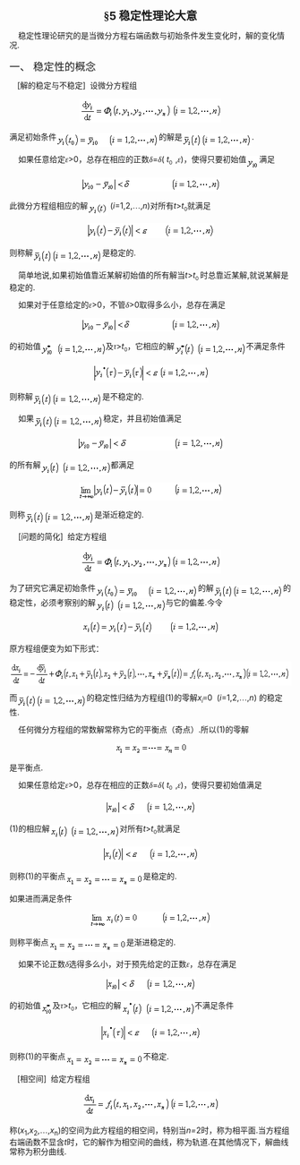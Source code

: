<div class=Section1>
<p class=MsoNormal align=center style='text-align:center;text-autospace:none;
vertical-align:bottom'><b><span lang=ZH-CN style='font-size:15.0pt;font-family:
宋体_GB2312'>§</span></b><b><span lang=EN-US style='font-size:15.0pt'>5 </span></b><b><span
lang=ZH-CN style='font-size:15.0pt;font-family:宋体_GB2312'>稳定性理论大意</span></b></p>
<p class=MsoNormal style='line-height:12.0pt;text-autospace:none;vertical-align:
bottom'><span lang=EN-US>&nbsp;&nbsp;&nbsp; </span><span lang=ZH-CN
style='font-family:宋体_GB2312'>稳定性理论研究的是当微分方程右端函数与初始条件发生变化时，解的变化情况</span><span
lang=EN-US>.</span></p>
<p class=MsoNormal style='text-autospace:none;vertical-align:bottom'><span
lang=ZH-CN style='font-size:14.0pt;font-family:宋体_GB2312'>一、</span><span
lang=ZH-CN style='font-size:14.0pt'> </span><span lang=ZH-CN style='font-size:
14.0pt;font-family:宋体_GB2312'>稳定性的概念</span></p>
<p class=MsoNormal style='line-height:12.0pt;text-autospace:none;vertical-align:
bottom'><span lang=EN-US style='font-family:宋体_GB2312'>&nbsp;&nbsp;&nbsp; </span><span
lang=EN-US>[</span><span lang=ZH-CN style='font-family:宋体_GB2312'>解的稳定与不稳定</span><span
lang=EN-US>]&nbsp; </span><span lang=ZH-CN style='font-family:宋体_GB2312'>设微分方程组</span></p>
<p class=MsoNormal align=center style='text-align:center;line-height:12.0pt;
text-autospace:none;vertical-align:bottom'><sub><span lang=EN-US><img
width=252 height=43 src="res/17e9d95da129bdd93c34fb6cc6aaaa52_5775_files/image002.gif"
u1:shapes="_x0000_i1025"></span></sub></p>
<p class=MsoNormal style='line-height:12.0pt;text-autospace:none;vertical-align:
bottom'><span lang=ZH-CN style='font-family:宋体_GB2312'>满足初始条件</span><sub><span
lang=EN-US><img width=183 height=25
src="res/17e9d95da129bdd93c34fb6cc6aaaa52_5775_files/image004.gif"
u1:shapes="_x0000_i1026" align=absmiddle></span></sub><span lang=ZH-CN
style='font-family:宋体_GB2312'>的解是</span><sub><span lang=EN-US><img width=124
height=24 src="res/17e9d95da129bdd93c34fb6cc6aaaa52_5775_files/image006.gif"
u1:shapes="_x0000_i1027" align=absmiddle></span></sub><span lang=EN-US>.</span></p>
<p class=MsoNormal style='line-height:12.0pt;text-autospace:none;vertical-align:
bottom'><span lang=EN-US>&nbsp;&nbsp;&nbsp; </span><span lang=ZH-CN
style='font-family:宋体_GB2312'>如果任意给定<i>ε</i></span><span lang=EN-US>&gt;0</span><span
lang=ZH-CN style='font-family:宋体_GB2312'>，总存在相应的正数<i>δ</i></span><span
lang=EN-US>=</span><i><span lang=ZH-CN style='font-family:宋体_GB2312'>δ</span></i><span
lang=EN-US>( <i>t</i></span><sub><span lang=EN-US style='font-size:7.0pt'>0&nbsp;
</span></sub><span lang=EN-US>,</span><i><span lang=ZH-CN style='font-family:
宋体_GB2312'>ε</span></i><span lang=EN-US>)</span><span lang=ZH-CN
style='font-family:宋体_GB2312'>，使得只要初始值</span><sub><span lang=EN-US><img
width=23 height=24 src="res/17e9d95da129bdd93c34fb6cc6aaaa52_5775_files/image008.gif"
u1:shapes="_x0000_i1028" align=absmiddle></span></sub><span lang=ZH-CN
style='font-family:宋体_GB2312'>满足</span></p>
<p class=MsoNormal align=center style='text-align:center;line-height:12.0pt;
text-autospace:none;vertical-align:bottom'><sub><span lang=EN-US><img
width=249 height=25 src="res/17e9d95da129bdd93c34fb6cc6aaaa52_5775_files/image010.gif"
u1:shapes="_x0000_i1029"></span></sub></p>
<p class=MsoNormal style='line-height:12.0pt;text-autospace:none;vertical-align:
bottom'><span lang=ZH-CN style='font-family:宋体_GB2312'>此微分方程组相应的解</span><sub><span
lang=EN-US><img width=36 height=24
src="res/17e9d95da129bdd93c34fb6cc6aaaa52_5775_files/image012.gif"
u1:shapes="_x0000_i1030" align=absmiddle></span></sub><span lang=EN-US> (<i>i</i>=1,2,</span><span
lang=ZH-CN style='font-family:宋体_GB2312'>…</span><span lang=EN-US>,<i>n</i>)</span><span
lang=ZH-CN style='font-family:宋体_GB2312'>对所有</span><i><span lang=EN-US>t</span></i><span
lang=EN-US>&gt;<i>t</i></span><sub><span lang=EN-US style='font-size:7.0pt'>0</span></sub><span
lang=ZH-CN style='font-family:宋体_GB2312'>就满足</span></p>
<p class=MsoNormal align=center style='text-align:center;line-height:12.0pt;
text-autospace:none;vertical-align:bottom'><sub><span lang=EN-US><img
width=228 height=27 src="res/17e9d95da129bdd93c34fb6cc6aaaa52_5775_files/image014.gif"
u1:shapes="_x0000_i1041"></span></sub></p>
<p class=MsoNormal style='line-height:12.0pt;text-autospace:none;vertical-align:
bottom'><span lang=ZH-CN style='font-family:宋体_GB2312'>则称解</span><sub><span
lang=EN-US><img width=124 height=24
src="res/17e9d95da129bdd93c34fb6cc6aaaa52_5775_files/image016.gif"
u1:shapes="_x0000_i1042" align=absmiddle></span></sub><span lang=ZH-CN
style='font-family:宋体_GB2312'>是稳定的</span><span lang=EN-US>.</span></p>
<p class=MsoNormal style='line-height:12.0pt;text-autospace:none;vertical-align:
bottom'><span lang=EN-US>&nbsp;&nbsp;&nbsp; </span><span lang=ZH-CN
style='font-family:宋体_GB2312'>简单地说</span><span lang=EN-US>,</span><span
lang=ZH-CN style='font-family:宋体_GB2312'>如果初始值靠近某解初始值的所有解当</span><i><span
lang=EN-US>t</span></i><span lang=EN-US>&gt;<i>t</i></span><sub><span
lang=EN-US style='font-size:7.0pt'>0 </span></sub><span lang=ZH-CN
style='font-family:宋体_GB2312'>时总靠近某解</span><span lang=EN-US>,</span><span
lang=ZH-CN style='font-family:宋体_GB2312'>就说某解是稳定的</span><span lang=EN-US>.</span></p>
<p class=MsoNormal style='line-height:12.0pt;text-autospace:none;vertical-align:
bottom'><span lang=EN-US>&nbsp;&nbsp;&nbsp; </span><span lang=ZH-CN
style='font-family:宋体_GB2312'>如果对于任意给定的<i>ε</i></span><span lang=EN-US>&gt;0</span><span
lang=ZH-CN style='font-family:宋体_GB2312'>，不管<i>δ</i></span><span lang=EN-US>&gt;0</span><span
lang=ZH-CN style='font-family:宋体_GB2312'>取得多么小，总存在满足</span></p>
<p class=MsoNormal align=center style='text-align:center;line-height:12.0pt;
text-autospace:none;vertical-align:bottom'><sub><span lang=EN-US><img
width=249 height=25 src="res/17e9d95da129bdd93c34fb6cc6aaaa52_5775_files/image018.gif"
u1:shapes="_x0000_i1043"></span></sub></p>
<p class=MsoNormal style='line-height:12.0pt;text-autospace:none;vertical-align:
bottom'><span lang=ZH-CN style='font-family:宋体_GB2312'>的初始值</span><sub><span
lang=EN-US><img width=116 height=25
src="res/17e9d95da129bdd93c34fb6cc6aaaa52_5775_files/image020.gif"
u1:shapes="_x0000_i1044" align=absmiddle></span></sub><span lang=ZH-CN
style='font-family:宋体_GB2312'>及<i>τ</i></span><span lang=EN-US>&gt;<i>t</i></span><sub><span
lang=EN-US style='font-size:7.0pt'>0</span></sub><span lang=ZH-CN
style='font-family:宋体_GB2312'>，它相应的解</span><sub><span lang=EN-US><img
width=128 height=25 src="res/17e9d95da129bdd93c34fb6cc6aaaa52_5775_files/image022.gif"
u1:shapes="_x0000_i1045" align=absmiddle></span></sub><span lang=ZH-CN
style='font-family:宋体_GB2312'>不满足条件</span></p>
<p class=MsoNormal align=center style='text-align:center;line-height:12.0pt;
text-autospace:none;vertical-align:bottom'><sub><span lang=EN-US><img
width=207 height=32 src="res/17e9d95da129bdd93c34fb6cc6aaaa52_5775_files/image024.gif"
u1:shapes="_x0000_i1046"></span></sub></p>
<p class=MsoNormal style='line-height:12.0pt;text-autospace:none;vertical-align:
bottom'><span lang=ZH-CN style='font-family:宋体_GB2312'>则称解</span><sub><span
lang=EN-US><img width=124 height=24
src="res/17e9d95da129bdd93c34fb6cc6aaaa52_5775_files/image026.gif"
u1:shapes="_x0000_i1047" align=absmiddle></span></sub><span lang=ZH-CN
style='font-family:宋体_GB2312'>是不稳定的</span><span lang=EN-US>.</span></p>
<p class=MsoNormal style='line-height:12.0pt;text-autospace:none;vertical-align:
bottom'><span lang=EN-US>&nbsp;&nbsp;&nbsp; </span><span lang=ZH-CN
style='font-family:宋体_GB2312'>如果</span><sub><span lang=EN-US><img width=124
height=24 src="res/17e9d95da129bdd93c34fb6cc6aaaa52_5775_files/image027.gif"
u1:shapes="_x0000_i1048" align=absmiddle></span></sub><span lang=ZH-CN
style='font-family:宋体_GB2312'>稳定，并且初始值满足</span></p>
<p class=MsoNormal align=center style='text-align:center;line-height:12.0pt;
text-autospace:none;vertical-align:bottom'><sub><span lang=EN-US><img
width=263 height=25 src="res/17e9d95da129bdd93c34fb6cc6aaaa52_5775_files/image029.gif"
u1:shapes="_x0000_i1049"></span></sub></p>
<p class=MsoNormal style='line-height:12.0pt;text-autospace:none;vertical-align:
bottom'><span lang=ZH-CN style='font-family:宋体_GB2312'>的所有解</span><sub><span
lang=EN-US><img width=125 height=24
src="res/17e9d95da129bdd93c34fb6cc6aaaa52_5775_files/image031.gif"
u1:shapes="_x0000_i1050" align=absmiddle></span></sub><span lang=ZH-CN
style='font-family:宋体_GB2312'>都满足</span></p>
<p class=MsoNormal align=center style='text-align:center;line-height:12.0pt;
text-autospace:none;vertical-align:bottom'><sub><span lang=EN-US><img
width=257 height=31 src="res/17e9d95da129bdd93c34fb6cc6aaaa52_5775_files/image033.gif"
u1:shapes="_x0000_i1051"></span></sub></p>
<p class=MsoNormal style='line-height:12.0pt;text-autospace:none;vertical-align:
bottom'><span lang=ZH-CN style='font-family:宋体_GB2312'>则称</span><sub><span
lang=EN-US><img width=124 height=24
src="res/17e9d95da129bdd93c34fb6cc6aaaa52_5775_files/image035.gif"
u1:shapes="_x0000_i1052" align=absmiddle></span></sub><span lang=ZH-CN
style='font-family:宋体_GB2312'>是渐近稳定的</span><span lang=EN-US>.</span></p>
<p class=MsoNormal style='line-height:12.0pt;text-autospace:none;vertical-align:
bottom'><span lang=EN-US>&nbsp;&nbsp;&nbsp; [</span><span lang=ZH-CN
style='font-family:宋体_GB2312'>问题的简化</span><span lang=EN-US>]&nbsp; </span><span
lang=ZH-CN style='font-family:宋体_GB2312'>给定方程组</span></p>
<p class=MsoNormal align=center style='text-align:center;line-height:12.0pt;
text-autospace:none;vertical-align:bottom'><sub><span lang=EN-US><img
width=251 height=43 src="res/17e9d95da129bdd93c34fb6cc6aaaa52_5775_files/image037.gif"
u1:shapes="_x0000_i1053"></span></sub></p>
<p class=MsoNormal style='line-height:12.0pt;text-autospace:none;vertical-align:
bottom'><span lang=ZH-CN style='font-family:宋体_GB2312'>为了研究它满足初始条件</span><sub><span
lang=EN-US><img width=183 height=25
src="res/17e9d95da129bdd93c34fb6cc6aaaa52_5775_files/image039.gif"
u1:shapes="_x0000_i1054" align=absmiddle></span></sub><span lang=ZH-CN
style='font-family:宋体_GB2312'>的解</span><sub><span lang=EN-US><img width=124
height=24 src="res/17e9d95da129bdd93c34fb6cc6aaaa52_5775_files/image041.gif"
u1:shapes="_x0000_i1055" align=absmiddle></span></sub><span lang=ZH-CN
style='font-family:宋体_GB2312'>的稳定性，必须考察别的解</span><sub><span lang=EN-US><img
width=125 height=24 src="res/17e9d95da129bdd93c34fb6cc6aaaa52_5775_files/image043.gif"
u1:shapes="_x0000_i1056" align=absmiddle></span></sub><span lang=ZH-CN
style='font-family:宋体_GB2312'>与它的偏差</span><span lang=EN-US>.</span><span
lang=ZH-CN style='font-family:宋体_GB2312'>今令</span></p>
<p class=MsoNormal align=center style='text-align:center;line-height:12.0pt;
text-autospace:none;vertical-align:bottom'><sub><span lang=EN-US><img
width=247 height=24 src="res/17e9d95da129bdd93c34fb6cc6aaaa52_5775_files/image045.gif"
u1:shapes="_x0000_i1057"></span></sub></p>
<p class=MsoNormal style='line-height:12.0pt;text-autospace:none;vertical-align:
bottom'><span lang=ZH-CN style='font-family:宋体_GB2312'>原方程组便变为如下形式：</span></p>
<pre style='text-align:right;line-height:12.0pt;text-autospace:none;vertical-align:
bottom' align=right><sub><span lang=EN-US><img width=564 height=43
src="res/17e9d95da129bdd93c34fb6cc6aaaa52_5775_files/image047.gif"
u1:shapes="_x0000_i1058" align=absmiddle></span></sub><span lang=EN-US>&nbsp;&nbsp;&nbsp;&nbsp;&nbsp;&nbsp; (1)</span></pre>
<p class=MsoNormal style='line-height:12.0pt;text-autospace:none;vertical-align:
bottom'><span lang=ZH-CN style='font-family:宋体_GB2312'>而</span><sub><span
lang=EN-US><img width=124 height=24
src="res/17e9d95da129bdd93c34fb6cc6aaaa52_5775_files/image049.gif"
u1:shapes="_x0000_i1059" align=absmiddle></span></sub><span lang=ZH-CN
style='font-family:宋体_GB2312'>的稳定性归结为方程组</span><span lang=EN-US>(1)</span><span
lang=ZH-CN style='font-family:宋体_GB2312'>的零解</span><i><span lang=EN-US>x</span></i><i><sub><span
lang=EN-US style='font-size:7.0pt'>i</span></sub></i><span lang=ZH-CN
style='font-family:宋体_GB2312'>≡</span><span lang=EN-US>0&nbsp; (<i>i</i>=1,2,</span><span
lang=ZH-CN style='font-family:宋体_GB2312'>…</span><span lang=EN-US>,<i>n</i>) </span><span
lang=ZH-CN style='font-family:宋体_GB2312'>的稳定性</span><span lang=EN-US>.</span></p>
<p class=MsoNormal style='line-height:12.0pt;text-autospace:none;vertical-align:
bottom'><span lang=EN-US>&nbsp;&nbsp;&nbsp; </span><span lang=ZH-CN
style='font-family:宋体_GB2312'>任何微分方程组的常数解常称为它的平衡点（奇点）</span><span lang=EN-US>.</span><span
lang=ZH-CN style='font-family:宋体_GB2312'>所以</span><span lang=EN-US>(1)</span><span
lang=ZH-CN style='font-family:宋体_GB2312'>的零解</span></p>
<p class=MsoNormal align=center style='text-align:center;line-height:12.0pt;
text-autospace:none;vertical-align:bottom'><sub><span lang=EN-US><img
width=127 height=19 src="res/17e9d95da129bdd93c34fb6cc6aaaa52_5775_files/image051.gif"
u1:shapes="_x0000_i1060"></span></sub></p>
<p class=MsoNormal style='line-height:12.0pt;text-autospace:none;vertical-align:
bottom'><span lang=ZH-CN style='font-family:宋体_GB2312'>是平衡点</span><span
lang=EN-US>.</span></p>
<p class=MsoNormal style='line-height:12.0pt;text-autospace:none;vertical-align:
bottom'><span lang=EN-US>&nbsp;&nbsp;&nbsp; </span><span lang=ZH-CN
style='font-family:宋体_GB2312'>如果任意给定<i>ε</i></span><span lang=EN-US>&gt;0</span><span
lang=ZH-CN style='font-family:宋体_GB2312'>，总存在相应的正数<i>δ</i></span><span
lang=EN-US>=</span><i><span lang=ZH-CN style='font-family:宋体_GB2312'>δ</span></i><span
lang=EN-US>( <i>t</i></span><sub><span lang=EN-US style='font-size:7.0pt'>0&nbsp;
</span></sub><span lang=EN-US>,</span><i><span lang=ZH-CN style='font-family:
宋体_GB2312'>ε</span></i><span lang=EN-US>)</span><span lang=ZH-CN
style='font-family:宋体_GB2312'>，使得只要初始值满足</span></p>
<p class=MsoNormal align=center style='text-align:center;line-height:12.0pt;
text-autospace:none;vertical-align:bottom'><sub><span lang=EN-US><img
width=163 height=25 src="res/17e9d95da129bdd93c34fb6cc6aaaa52_5775_files/image053.gif"
u1:shapes="_x0000_i1061"></span></sub></p>
<p class=MsoNormal style='line-height:12.0pt;text-autospace:none;vertical-align:
bottom'><span lang=EN-US>(1)</span><span lang=ZH-CN style='font-family:宋体_GB2312'>的相应解</span><sub><span
lang=EN-US><img width=125 height=24
src="res/17e9d95da129bdd93c34fb6cc6aaaa52_5775_files/image055.gif"
u1:shapes="_x0000_i1062" align=absmiddle></span></sub><span lang=ZH-CN
style='font-family:宋体_GB2312'>对所有</span><i><span lang=EN-US>t</span></i><span
lang=EN-US>&gt;<i>t</i></span><sub><span lang=EN-US style='font-size:7.0pt'>0</span></sub><span
lang=ZH-CN style='font-family:宋体_GB2312'>就满足</span></p>
<p class=MsoNormal align=center style='text-align:center;line-height:12.0pt;
text-autospace:none;vertical-align:bottom'><sub><span lang=EN-US><img
width=172 height=27 src="res/17e9d95da129bdd93c34fb6cc6aaaa52_5775_files/image057.gif"
u1:shapes="_x0000_i1063"></span></sub></p>
<p class=MsoNormal style='line-height:12.0pt;text-autospace:none;vertical-align:
bottom'><span lang=ZH-CN style='font-family:宋体_GB2312'>则称</span><span
lang=EN-US>(1)</span><span lang=ZH-CN style='font-family:宋体_GB2312'>的平衡点</span><sub><span
lang=EN-US><img width=139 height=24
src="res/17e9d95da129bdd93c34fb6cc6aaaa52_5775_files/image059.gif"
u1:shapes="_x0000_i1064" align=absmiddle></span></sub><span lang=ZH-CN
style='font-family:宋体_GB2312'>是稳定的</span><span lang=EN-US>.</span></p>
<p class=MsoNormal style='line-height:12.0pt;text-autospace:none;vertical-align:
bottom'><span lang=ZH-CN style='font-family:宋体_GB2312'>如果进而满足条件</span></p>
<p class=MsoNormal align=center style='text-align:center;line-height:12.0pt;
text-autospace:none;vertical-align:bottom'><sub><span lang=EN-US><img
width=216 height=29 src="res/17e9d95da129bdd93c34fb6cc6aaaa52_5775_files/image061.gif"
u1:shapes="_x0000_i1065"></span></sub></p>
<p class=MsoNormal style='line-height:12.0pt;text-autospace:none;vertical-align:
bottom'><span lang=ZH-CN style='font-family:宋体_GB2312'>则称平衡点</span><sub><span
lang=EN-US><img width=139 height=24
src="res/17e9d95da129bdd93c34fb6cc6aaaa52_5775_files/image062.gif"
u1:shapes="_x0000_i1066" align=absmiddle></span></sub><span lang=ZH-CN
style='font-family:宋体_GB2312'>是渐进稳定的</span><span lang=EN-US>.</span></p>
<p class=MsoNormal style='line-height:12.0pt;text-autospace:none;vertical-align:
bottom'><span lang=EN-US>&nbsp;&nbsp;&nbsp; </span><span lang=ZH-CN
style='font-family:宋体_GB2312'>如果不论正数<i>δ</i>选得多么小，对于预先给定的正数<i>ε</i>，总存在满足</span></p>
<p class=MsoNormal align=center style='text-align:center;line-height:12.0pt;
text-autospace:none;vertical-align:bottom'><sub><span lang=EN-US><img
width=163 height=25 src="res/17e9d95da129bdd93c34fb6cc6aaaa52_5775_files/image064.gif"
u1:shapes="_x0000_i1067"></span></sub></p>
<p class=MsoNormal style='line-height:12.0pt;text-autospace:none;vertical-align:
bottom'><span lang=ZH-CN style='font-family:宋体_GB2312'>的初始值</span><sub><span
lang=EN-US><img width=21 height=25
src="res/17e9d95da129bdd93c34fb6cc6aaaa52_5775_files/image066.gif"
u1:shapes="_x0000_i1068" align=absmiddle></span></sub><span lang=ZH-CN
style='font-family:宋体_GB2312'>及<i>τ</i></span><span lang=EN-US>&gt;<i>t</i></span><sub><span
lang=EN-US style='font-size:7.0pt'>0</span></sub><span lang=ZH-CN
style='font-family:宋体_GB2312'>，它相应的解</span><sub><span lang=EN-US><img
width=131 height=27 src="res/17e9d95da129bdd93c34fb6cc6aaaa52_5775_files/image068.gif"
u1:shapes="_x0000_i1069" align=absmiddle></span></sub><span lang=ZH-CN
style='font-family:宋体_GB2312'>不满足条件</span></p>
<p class=MsoNormal align=center style='text-align:center;line-height:12.0pt;
text-autospace:none;vertical-align:bottom'><sub><span lang=EN-US><img
width=180 height=32 src="res/17e9d95da129bdd93c34fb6cc6aaaa52_5775_files/image070.gif"
u1:shapes="_x0000_i1070"></span></sub></p>
<p class=MsoNormal style='line-height:12.0pt;text-autospace:none;vertical-align:
bottom'><span lang=ZH-CN style='font-family:宋体_GB2312'>则称</span><span
lang=EN-US>(1)</span><span lang=ZH-CN style='font-family:宋体_GB2312'>的平衡点</span><sub><span
lang=EN-US><img width=139 height=24
src="res/17e9d95da129bdd93c34fb6cc6aaaa52_5775_files/image071.gif"
u1:shapes="_x0000_i1071" align=absmiddle></span></sub><span lang=ZH-CN
style='font-family:宋体_GB2312'>不稳定</span><span lang=EN-US>.</span></p>
<p class=MsoNormal style='line-height:12.0pt;text-autospace:none;vertical-align:
bottom'><span lang=EN-US style='font-family:宋体_GB2312'>&nbsp;&nbsp;&nbsp; </span><span
lang=EN-US>[</span><span lang=ZH-CN style='font-family:宋体_GB2312'>相空间</span><span
lang=EN-US>]&nbsp; </span><span lang=ZH-CN style='font-family:宋体_GB2312'>给定方程组</span></p>
<p class=MsoNormal align=center style='text-align:center;line-height:12.0pt;
text-autospace:none;vertical-align:bottom'><sub><span lang=EN-US><img
width=244 height=43 src="res/17e9d95da129bdd93c34fb6cc6aaaa52_5775_files/image073.gif"
u1:shapes="_x0000_i1072"></span></sub></p>
<p class=MsoNormal style='line-height:12.0pt;text-autospace:none;vertical-align:
bottom'><span lang=ZH-CN style='font-family:宋体_GB2312'>称</span><span
lang=EN-US>(<i>x</i><sub>1</sub>,<i>x</i><sub>2</sub>,</span><span lang=ZH-CN
style='font-family:宋体_GB2312'>…</span><span lang=EN-US>,<i>x</i><sub>n</sub>)</span><span
lang=ZH-CN style='font-family:宋体_GB2312'>的空间为此方程组的相空间，特别当</span><i><span
lang=EN-US>n=</span></i><span lang=EN-US>2</span><span lang=ZH-CN
style='font-family:宋体_GB2312'>时，称为相平面</span><span lang=EN-US>.</span><span
lang=ZH-CN style='font-family:宋体_GB2312'>当方程组右端函数不显含</span><i><span lang=EN-US>t</span></i><span
lang=ZH-CN style='font-family:宋体_GB2312'>时，它的解作为相空间的曲线，称为轨道</span><span
lang=EN-US>.</span><span lang=ZH-CN style='font-family:宋体_GB2312'>在其他情况下，解曲线常称为积分曲线</span><span
lang=EN-US>.</span></p>
</div>